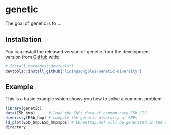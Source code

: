 
<!-- README.md is generated from README.Rmd. Please edit that file -->

# genetic

<!-- badges: start -->
<!-- badges: end -->

The goal of genetic is to …

## Installation

You can install the released version of genetic from
the development version from [GitHub](https://github.com/) with:

``` r
# install.packages("devtools")
devtools::install_github("liqingsongplus/Genetic-diversity")
```

## Example

This is a basic example which shows you how to solve a common problem:

``` r
library(genetic)   
data(E5b_hmp)      # load the SNPs data of common carp E5b CDS   
diveristy(E5b_hmp) # compute the genetic diversity of SNPs
ld_plot(E5b_hmp,E5b_hmp$pos) # LDheatmap.pdf will be generated in the current
directory

```
